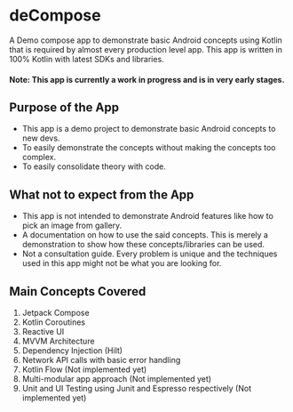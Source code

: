 # deCompose
A Demo compose app to demonstrate basic Android concepts using Kotlin that is required by almost every production level app. This app is written in 100% Kotlin with latest SDKs and libraries.

#### Note: This app is currently a work in progress and is in very early stages.

## Purpose of the App 
- This app is a demo project to demonstrate basic Android concepts to new devs.
- To easily demonstrate the concepts without making the concepts too complex.
- To easily consolidate theory with code.

## What not to expect from the App 
- This app is not intended to demonstrate Android features like how to pick an image from gallery.
- A documentation on how to use the said concepts. This is merely a demonstration to show how these concepts/libraries can be used.
- Not a consultation guide. Every problem is unique and the techniques used in this app might not be what you are looking for.

## Main Concepts Covered
1. Jetpack Compose
2. Kotlin Coroutines
3. Reactive UI
4. MVVM Architecture
5. Dependency Injection (Hilt)
6. Network API calls with basic error handling
7. Kotlin Flow (Not implemented yet)
8. Multi-modular app approach (Not implemented yet)
9. Unit and UI Testing using Junit and Espresso respectively (Not implemented yet)
